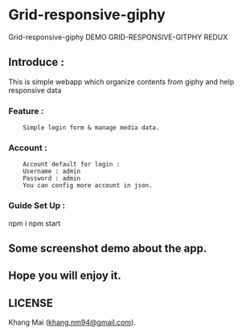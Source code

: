 # Grid-responsive-giphy
Grid-responsive-giphy
DEMO GRID-RESPONSIVE-GITPHY REDUX

## Introduce : 
This is simple webapp which organize contents from giphy and help responsive data

### Feature : 
        Simple login form & manage media data.

### Account : 
        Account default for login : 
        Username : admin
        Password : admin
        You can config more account in json.
        
### Guide Set Up : 

npm i
npm start


## Some screenshot demo about the app.



## Hope you will enjoy it.

## LICENSE
Khang Mai (khang.nm94@gmail.com).

